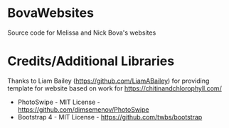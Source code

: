 # BovaWebsites
Source code for Melissa and Nick Bova's websites

# Credits/Additional Libraries 
Thanks to Liam Bailey (https://github.com/LiamABailey) for providing template for website based on work for https://chitinandchlorophyll.com/

* PhotoSwipe - MIT License - https://github.com/dimsemenov/PhotoSwipe
* Bootstrap 4 - MIT License - https://github.com/twbs/bootstrap
